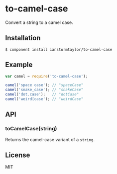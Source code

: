 # to-camel-case

  Convert a string to a camel case.

## Installation

    $ component install ianstormtaylor/to-camel-case

## Example

```js
var camel = require('to-camel-case');

camel('space case'); // "spaceCase"
camel('snake_case'); // "snakeCase"
camel('dot.case');   // "dotCase"
camel('weird[case'); // "weirdCase"
```

## API

### toCamelCase(string)
  
  Returns the camel-case variant of a `string`.

## License

  MIT
